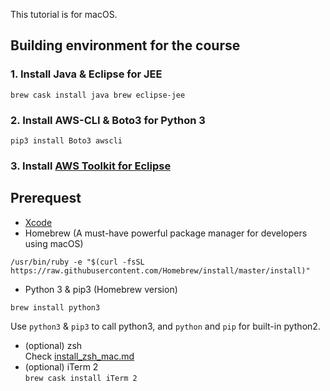 This tutorial is for macOS.

## Building environment for the course

### 1. Install Java & Eclipse for JEE
`brew cask install java brew eclipse-jee`
### 2. Install AWS-CLI & Boto3 for Python 3
`pip3 install Boto3 awscli`

### 3. Install [AWS Toolkit for Eclipse](https://docs.aws.amazon.com/toolkit-for-eclipse/v1/user-guide/getting-started.html)

## Prerequest
* [Xcode](https://itunes.apple.com/us/app/xcode/id497799835?mt=12)
* Homebrew (A must-have powerful package manager for developers using macOS)
```
/usr/bin/ruby -e "$(curl -fsSL https://raw.githubusercontent.com/Homebrew/install/master/install)"
```
* Python 3 & pip3 (Homebrew version)
```
brew install python3
```
Use `python3` & `pip3` to call python3, and `python` and `pip` for built-in python2.
* (optional) zsh    
Check [install_zsh_mac.md](./install_zsh_mac.md)
* (optional) iTerm 2    
`brew cask install iTerm 2`